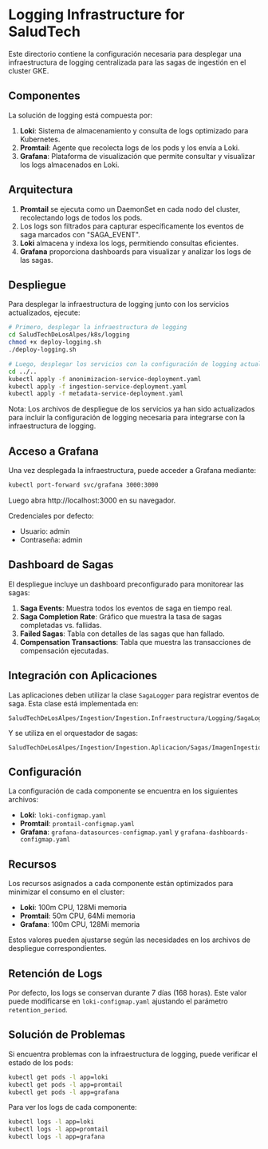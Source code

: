 # Logging Infrastructure for SaludTech

Este directorio contiene la configuración necesaria para desplegar una infraestructura de logging centralizada para las sagas de ingestión en el cluster GKE.

## Componentes

La solución de logging está compuesta por:

1. **Loki**: Sistema de almacenamiento y consulta de logs optimizado para Kubernetes.
2. **Promtail**: Agente que recolecta logs de los pods y los envía a Loki.
3. **Grafana**: Plataforma de visualización que permite consultar y visualizar los logs almacenados en Loki.

## Arquitectura

1. **Promtail** se ejecuta como un DaemonSet en cada nodo del cluster, recolectando logs de todos los pods.
2. Los logs son filtrados para capturar específicamente los eventos de saga marcados con "SAGA_EVENT".
3. **Loki** almacena y indexa los logs, permitiendo consultas eficientes.
4. **Grafana** proporciona dashboards para visualizar y analizar los logs de las sagas.

## Despliegue

Para desplegar la infraestructura de logging junto con los servicios actualizados, ejecute:

```bash
# Primero, desplegar la infraestructura de logging
cd SaludTechDeLosAlpes/k8s/logging
chmod +x deploy-logging.sh
./deploy-logging.sh

# Luego, desplegar los servicios con la configuración de logging actualizada
cd ../..
kubectl apply -f anonimizacion-service-deployment.yaml
kubectl apply -f ingestion-service-deployment.yaml
kubectl apply -f metadata-service-deployment.yaml
```

Nota: Los archivos de despliegue de los servicios ya han sido actualizados para incluir la configuración de logging necesaria para integrarse con la infraestructura de logging.

## Acceso a Grafana

Una vez desplegada la infraestructura, puede acceder a Grafana mediante:

```bash
kubectl port-forward svc/grafana 3000:3000
```

Luego abra http://localhost:3000 en su navegador.

Credenciales por defecto:
- Usuario: admin
- Contraseña: admin

## Dashboard de Sagas

El despliegue incluye un dashboard preconfigurado para monitorear las sagas:

1. **Saga Events**: Muestra todos los eventos de saga en tiempo real.
2. **Saga Completion Rate**: Gráfico que muestra la tasa de sagas completadas vs. fallidas.
3. **Failed Sagas**: Tabla con detalles de las sagas que han fallado.
4. **Compensation Transactions**: Tabla que muestra las transacciones de compensación ejecutadas.

## Integración con Aplicaciones

Las aplicaciones deben utilizar la clase `SagaLogger` para registrar eventos de saga. Esta clase está implementada en:

```
SaludTechDeLosAlpes/Ingestion/Ingestion.Infraestructura/Logging/SagaLogger.cs
```

Y se utiliza en el orquestador de sagas:

```
SaludTechDeLosAlpes/Ingestion/Ingestion.Aplicacion/Sagas/ImagenIngestionSagaOrchestrator.cs
```

## Configuración

La configuración de cada componente se encuentra en los siguientes archivos:

- **Loki**: `loki-configmap.yaml`
- **Promtail**: `promtail-configmap.yaml`
- **Grafana**: `grafana-datasources-configmap.yaml` y `grafana-dashboards-configmap.yaml`

## Recursos

Los recursos asignados a cada componente están optimizados para minimizar el consumo en el cluster:

- **Loki**: 100m CPU, 128Mi memoria
- **Promtail**: 50m CPU, 64Mi memoria
- **Grafana**: 100m CPU, 128Mi memoria

Estos valores pueden ajustarse según las necesidades en los archivos de despliegue correspondientes.

## Retención de Logs

Por defecto, los logs se conservan durante 7 días (168 horas). Este valor puede modificarse en `loki-configmap.yaml` ajustando el parámetro `retention_period`.

## Solución de Problemas

Si encuentra problemas con la infraestructura de logging, puede verificar el estado de los pods:

```bash
kubectl get pods -l app=loki
kubectl get pods -l app=promtail
kubectl get pods -l app=grafana
```

Para ver los logs de cada componente:

```bash
kubectl logs -l app=loki
kubectl logs -l app=promtail
kubectl logs -l app=grafana
